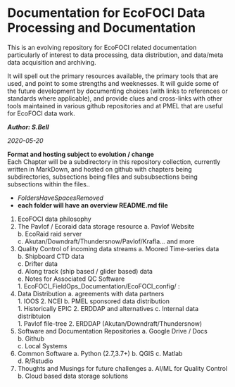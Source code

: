 # Documentation for EcoFOCI Data Processing and Documentation

This is an evolving repository for EcoFOCI related documentation particularly of interest to data processing, data distribution, and data/meta data acquisition and archiving.

It will spell out the primary resources available, the primary tools that are used, and point to some strengths and weeknesses.  It will guide some of the future development by documenting choices (with links to references or standards where applicable), and provide clues and cross-links with other tools maintained in various github repositories and at PMEL that are useful for EcoFOCI data work.


***Author: S.Bell***

_2020-05-20_

**Format and hosting subject to evolution / change**   
Each Chapter will be a subdirectory in this repository collection, currently written in MarkDown, and hosted on github with chapters being subdirectories, subsections being files and subsubsections being subsections within the files..   

- _FoldersHaveSpacesRemoved_ 
- **each folder will have an overview README.md file**

1. EcoFOCI data philosophy
2. The Pavlof / Ecoraid data storage resource
	a. Pavlof Website   
	b. EcoRaid raid server   
	c. Akutan/Downdraft/Thundersnow/Pavlof/Krafla... and more   
3. Quality Control of incoming data streams
	a. Moored Time-series data   
	b. Shipboard CTD data   
	c. Drifter data   
	d. Along track (ship based / glider based) data   
	e. Notes for Associated QC Software   
		1. EcoFOCI_FieldOps_Documentation/EcoFOCI_config/ : 
4. Data Distribution
	a. agreements with data partners   
		1. IOOS
		2. NCEI
	b. PMEL sponsored data distribution   
		1. Historically EPIC
		2. ERDDAP and alternatives
	c. Internal data distribtuion   
		1. Pavlof file-tree
		2. ERDDAP (Akutan/Downdraft/Thundersnow)
5. Software and Documentation Repositories
	a. Google Drive / Docs   
	b. Github   
	c. Local Systems   
6. Common Software
	a. Python (2.7,3.7+)
	b. QGIS
	c. Matlab   
	d. R/Rstudio
7. Thoughts and Musings for future challenges
	a. AI/ML for Quality Control   
	b. Cloud based data storage solutions   